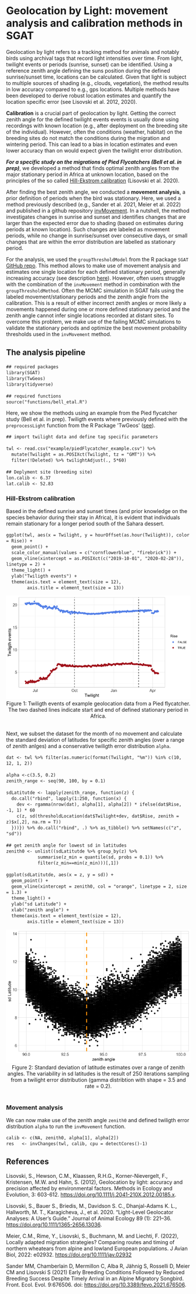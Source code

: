 # Geolocation by Light: movement analysis and calibration methods in SGAT

Geolocation by light refers to a tracking method for animals and notably birds using archival tags that record light intensities over time. From light, twilight events or periods (sunrise, sunset) can be identified. Using a reference zenith angle defining the suns position during the defined sunrise/sunset time, locations can be calculated. Given that light is subject to multiple sources of shading (e.g., clouds, vegetation), the method results in low accuracy compared to e.g., gps locations. Multiple methods have been developed to derive robust location estimates and quantify the location specific error (see Lisovski et al. 2012, 2020). 

**Calibration** is a crucial part of geolocation by light. Getting the correct zenith angle for the defined twilight events events is usually done using recordings with known location (e.g., after deployment on the breeding site of the individual). However, often the conditions (weather, habitat) on the breeding sites do not match the conditions during the migration and wintering period. This can lead to a bias in location estimates and even lower accuracy than on would expect given the twilight error distribution.

**_For a specific study on the migrations of Pied Flycatchers (Bell et al. in prep)_**, we developed a method that finds optimal zenith angles from  the major stationary period in Africa at unknown location, based on the principles of the so called [Hill-Ekstrom calibration](https://geolocationmanual.vogelwarte.ch/GeoLight.html#hill-ekstrom-calibration) (Lisovski et al. 2020).

After finding the best zenith angle, we conducted a **movement analysis**, a prior definition of periods when the bird was stationary. Here, we used a method previously described (e.g., Sander et al. 2021, Meier et al. 2022) and published in a github repository [invMovement](https://github.com/slisovski/invMovement). In a nutshell, the method investigates changes in sunrise and sunset and identifies changes that are larger than the expected error due to shading (based on estimates during periods at known location). Such changes are labeled as movement periods, while no change in sunrise/sunset over consecutive days, or small changes that are within the error distribution are labelled as stationary period.

For the analysis, we used the `groupThresholdModel` from the R package `SGAT` [GitHub repo](https://github.com/SWotherspoon/SGAT). This method allows to make use of movement analysis and estimates one single location for each defined stationary period, generally increasing accuracy (see description [here](https://geolocationmanual.vogelwarte.ch/SGAT.html#the-groupe-model)). However, often users struggle with the combination of the `invMovement` method in combination with the `groupThresholdMethod`. Often the MCMC simulation in SGAT fails using the labeled movement/stationary periods and the zenith angle from the calibration. This is a result of either incorrect zenith angles or more likely a movements happened during one or more defined stationary period and the zenith angle cannot infer single locations recorded at distant sites. To overcome this problem, we make use of the failing MCMC simulations to validate the stationary periods and optimize the best movement probability thresholds used in the `invMovement` method.

## The analysis pipeline

```
## required packages
library(SGAT)
library(TwGeos)
library(tidyverse)

## required functions
source("functions/bell_etal.R")
```

Here, we show the methods using an example from the Pied flycatcher study (Bell et al. in prep). Twiligth events where previously defined with the `preprocessLight` function from the R Package 'TwGeos' ([see](https://geolocationmanual.vogelwarte.ch/twilight.html)).

```
## import twilight data and define tag specific parameters

twl <- read.csv("example/piedFlycatcher_example.csv") %>%
  mutate(Twilight = as.POSIXct(Twilight, tz = "GMT")) %>%
  filter(!Deleted) %>% twilightAdjust(., 5*60)          

## Deplyment site (breeding site)
lon.calib <- 6.37  
lat.calib <- 52.83 
```

### Hill-Ekstrom calibration

Based in the defined sunrise and sunset times (and prior knowledge on the species behavior during their stay in Africa), it is evident that individuals remain stationary for a longer period south of the Sahara dessert.

```
ggplot(twl, aes(x = Twilight, y = hourOffset(as.hour(Twilight)), color = Rise)) +
  geom_point() +
  scale_color_manual(values = c("cornflowerblue", "firebrick")) +
  geom_vline(xintercept = as.POSIXct(c("2019-10-01", "2020-02-28")), linetype = 2) +
  theme_light() +
  ylab("Twiligth events") +
  theme(axis.text = element_text(size = 12),
        axis.title = element_text(size = 13))
```

<center>
<img src="img/fig01.png"></img>
<figcaption>
Figure 1: Twiligth events of example geolocation data from a Pied flycatcher. The two dashed lines indicate start and end of defined stationary period in Africa.
</figcaption>
</center>
<br>

Next, we subset the dataset for the month of no movement and calculate the standard deviation of latitudes for specific zenith angles (over a range of zenith anlges) and a conservative twiligth error distribution `alpha`.

```
dat <- twl %>% filter(as.numeric(format(Twilight, "%m")) %in% c(10, 12, 1, 2))

alpha <-c(3.5, 0.2)
zenith_range <- seq(90, 100, by = 0.1) 

sdLatitutde <- lapply(zenith_range, function(z) {
  do.call("rbind", lapply(1:250, function(x) {
    dev <- rgamma(nrow(dat), alpha[1], alpha[2]) * ifelse(dat$Rise, -1, 1) * 60
    c(z, sd(thresholdLocation(dat$Twilight+dev, dat$Rise, zenith = z)$x[,2], na.rm = T))
  }))}) %>% do.call("rbind", .) %>% as_tibble() %>% setNames(c("z", "sd")) 

## get zenith angle for lowest sd in latitudes
zenith0 <- unlist((sdLatitutde %>% group_by(z) %>% 
            summarise(z_min = quantile(sd, probs = 0.1)) %>% 
            filter(z_min==min(z_min)))[,1])

ggplot(sdLatitutde, aes(x = z, y = sd)) +
  geom_point() +
  geom_vline(xintercept = zenith0, col = "orange", linetype = 2, size = 1.3) +
  theme_light() +
  ylab("sd Latitude") +
  xlab("zenith angle") +
  theme(axis.text = element_text(size = 12),
        axis.title = element_text(size = 13))
```

<center>
<img src="img/fig02.png"></img>
<figcaption>
Figure 2: Standard deviation of latitude estimates over a range of zenith angles. The variability in sd latitudes is the result of 250 iterations sampling from a twilight error distribution (gamma distribtion with shape = 3.5 and rate = 0.2).
</figcaption>
</center>
<br>

### Movement analysis

We can now make use of the zenith angle `zenith0` and defined twiligth error distribution `alpha` to run the `invMovement` function.

```
calib <- c(NA, zenith0, alpha[1], alpha[2])
res   <- invChanges(twl, calib, cpu = detectCores()-1)
```



## References

Lisovski, S., Hewson, C.M., Klaassen, R.H.G., Korner-Nievergelt, F., Kristensen, M.W. and Hahn, S. (2012), Geolocation by light: accuracy and precision affected by environmental factors. Methods in Ecology and Evolution, 3: 603-612. https://doi.org/10.1111/j.2041-210X.2012.00185.x.

Lisovski, S., Bauer S., Briedis, M., Davidson S. C., Dhanjal-Adams K. L., Hallworth, M. T., Karagicheva, J., et al. 2020. “Light-Level Geolocator Analyses: A User’s Guide.” Journal of Animal Ecology 89 (1): 221–36. https://doi.org/10.1111/1365-2656.13036.

Meier, C.M., Rime, Y., Lisovski, S., Buchmann, M. and Liechti, F. (2022), Locally adapted migration strategies? Comparing routes and timing of northern wheatears from alpine and lowland European populations. J Avian Biol, 2022: e02932. https://doi.org/10.1111/jav.02932

Sander MM, Chamberlain D, Mermillon C, Alba R, Jähnig S, Rosselli D, Meier CM and Lisovski S (2021) Early Breeding Conditions Followed by Reduced Breeding Success Despite Timely Arrival in an Alpine Migratory Songbird. Front. Ecol. Evol. 9:676506. doi: https://doi.org/10.3389/fevo.2021.676506.

